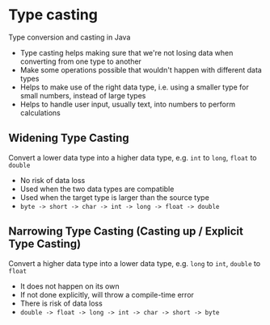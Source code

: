 # Type casting

Type conversion and casting in Java

- Type casting helps making sure that we're not losing data when converting from one type to another
- Make some operations possible that wouldn't happen with different data types
- Helps to make use of the right data type, i.e. using a smaller type for small numbers, instead of large types
- Helps to handle user input, usually text, into numbers to perform calculations

## Widening Type Casting

Convert a lower data type into a higher data type, e.g. `int` to `long`, `float` to `double`
- No risk of data loss
- Used when the two data types are compatible
- Used when the target type is larger than the source type
- `byte -> short -> char -> int -> long -> float -> double`

## Narrowing Type Casting (Casting up / Explicit Type Casting)

Convert a higher data type into a lower data type, e.g. `long` to `int`, `double` to `float`
- It does not happen on its own
- If not done explicitly, will throw a compile-time error
- There is risk of data loss
- `double -> float -> long -> int -> char -> short -> byte`